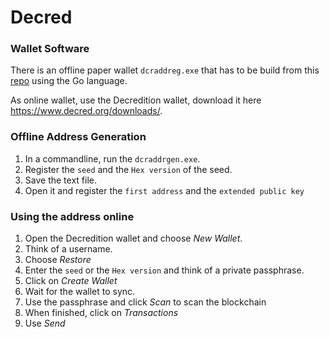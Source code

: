 # Decred

### Wallet Software

There is an offline paper wallet `dcraddreg.exe` that has to be build from this [repo](https://github.com/decred/dcraddrgen) using the Go language.

As online wallet, use the Decredition wallet, download it here <https://www.decred.org/downloads/>.

### Offline Address Generation

1. In a commandline, run the `dcraddrgen.exe`.
2. Register the `seed` and the `Hex version` of the seed. 
3. Save the text file.
4. Open it and register the `first address` and the `extended public key`

### Using the address online

1.  Open the Decredition wallet and choose *New Wallet*.
2. Think of a username.
3. Choose *Restore*
4. Enter the `seed` or the `Hex version` and think of a private passphrase.
5. Click on *Create Wallet*
5. Wait for the wallet to sync.
6. Use the passphrase and click *Scan* to scan the blockchain 
6. When finished, click on *Transactions*
7. Use *Send*
